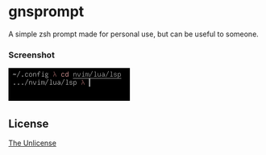 # gnsprompt

A simple zsh prompt made for personal use, but can be useful to someone.

### Screenshot

![Screenshot](./screenshot.png)

## License

[The Unlicense](./UNLICENSE)
